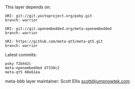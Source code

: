 This layer depends on:

    URI: git://git.yoctoproject.org/poky.git
    branch: warrior

    URI: git://git.openembedded.org/meta-openembedded
    branch: warrior

    URI: https://github.com/meta-qt5/meta-qt5.git
    branch: warrior

Latest commits:

    poky f2b442c
    meta-openembedded d7338c2
    meta-qt5 60e61ea

meta-bbb layer maintainer: Scott Ellis <scott@jumpnowtek.com>
